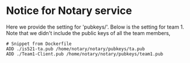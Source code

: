 # Notice for Notary service 

Here we provide the setting for 'pubkeys/'. Below is the setting for team 1. 
Note that we didn't include the public keys of all the team members,

```
# Snippet from Dockerfile 
ADD ./is521-ta.pub /home/notary/notary/pubkeys/ta.pub
ADD ./Team1-Client.pub /home/notary/notary/pubkeys/team1.pub
```
